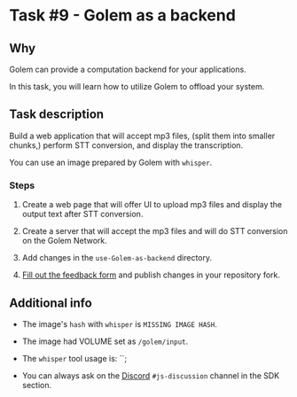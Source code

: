 # Task #9 - Golem as a backend

## Why

Golem can provide a computation backend for your applications. 

In this task, you will learn how to utilize Golem to offload your system.

## Task description

Build a web application that will accept mp3 files, (split them into smaller chunks,) perform STT conversion, and display the transcription.

You can use an image prepared by Golem with `whisper`.

### Steps

1. Create a web page that will offer UI to upload mp3 files and display the output text after STT conversion.

2. Create a server that will accept the mp3 files and will do STT conversion on the Golem Network. 

3. Add changes in the `use-Golem-as-backend` directory.

4. [Fill out the feedback form](./FEEDBACK.md) and publish changes in your repository fork.

## Additional info

- The image's `hash` with `whisper` is `MISSING IMAGE HASH`.

- The image had VOLUME set as `/golem/input`.

- The `whisper` tool usage is: ``;

- You can always ask on the [Discord](https://chat.golem.network/) `#js-discussion` channel in the SDK section.